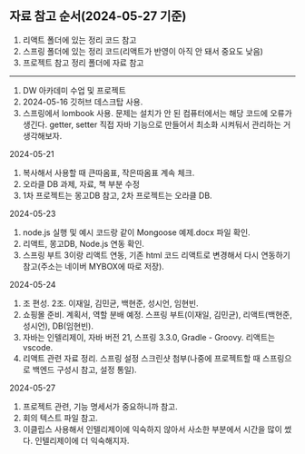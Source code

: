 자료 참고 순서(2024-05-27 기준)
-------------------------------
1. 리액트 폴더에 있는 정리 코드 참고
2. 스프링 폴더에 있는 정리 코드(리액트가 반영이 아직 안 돼서 중요도 낮음)
3. 프로젝트 참고 정리 폴더에 자료 참고
-------------------------------

1. DW 아카데미 수업 및 프로젝트
2. 2024-05-16 깃허브 데스크탑 사용.
3. 스프링에서 lombook 사용. 문제는 설치가 안 된 컴퓨터에서는 해당 코드에 오류가 생긴다.
   getter, setter 직접 자바 기능으로 만들어서 최소화 시켜둬서 관리하는 거 생각해보자.
   
2024-05-21
1. 복사해서 사용할 때 큰따옴표, 작은따옴표 계속 체크.
2. 오라클 DB 과제, 자료, 책 부분 수정
3. 1차 프로젝트는 몽고DB 참고, 2차 프로젝트는 오라클 DB.

2024-05-23
1. node.js 실행 및 예시 코드랑 같이 Mongoose 예제.docx 파일 확인.
2. 리액트, 몽고DB, Node.js 연동 확인.
3. 스프링 부트 3이랑 리액트 연동, 기존 html 코드 리액트로 변경해서 다시 연동하기 참고(주소는 네이버 MYBOX에 따로 저장).

2024-05-24
1. 조 편성. 2조. 이재일, 김민균, 백현준, 성시언, 임현빈.
2. 쇼핑몰 준비. 계획서, 역할 분배 예정. 스프링 부트(이재일, 김민균), 리액트(백현준, 성시언), DB(임현빈).
3. 자바는 인텔리제이, 자바 버전 21, 스프링 3.3.0, Gradle - Groovy. 리액트는 vscode.
4. 리액트 관련 자료 정리. 스프링 설정 스크린샷 첨부(나중에 프로젝트할 때 스프링으로 백엔드 구성시 참고, 설정 통일).

2024-05-27
1. 프로젝트 관련, 기능 명세서가 중요하니까 참고.
2. 회의 텍스트 파일 참고.
3. 이클립스 사용해서 인텔리제이에 익숙하지 않아서 사소한 부분에서 시간을 많이 썼다. 인텔리제이에 더 익숙해지자.
